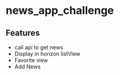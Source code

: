 # news_app_challenge
## Features
- call api to get news
- Display in horizon listView
- Favorite view
- Add News